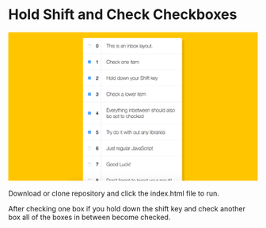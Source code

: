# Hold Shift and Check Checkboxes

![](images/10_00.png)

Download or clone repository and click the index.html file to run.

After checking one box if you hold down the shift key and check another box all of the boxes in between become checked.

